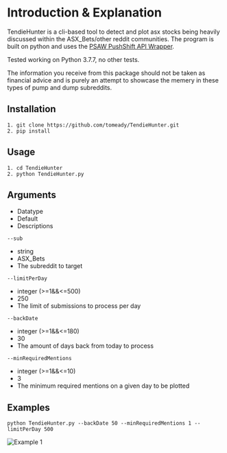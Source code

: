 # Introduction & Explanation

TendieHunter is a cli-based tool to detect and plot asx stocks being heavily discussed within the ASX_Bets/other reddit communities. The program is built on python and uses the [PSAW PushShift API Wrapper](https://pypi.org/project/psaw/).

Tested working on Python 3.7.7, no other tests.

The information you receive from this package should not be taken as financial advice and is purely an attempt to showcase the memery in these types of pump and dump subreddits.

## Installation

```
1. git clone https://github.com/tomeady/TendieHunter.git
2. pip install
```

## Usage

```
1. cd TendieHunter
2. python TendieHunter.py
```

## Arguments

- Datatype
- Default
- Descriptions

```
--sub
```
- string
- ASX_Bets
- The subreddit to target

```
--limitPerDay 
```
- integer (>=1&&<=500)
- 250
- The limit of submissions to process per day


```
--backDate 
```
- integer (>=1&&<=180)
- 30
- The amount of days back from today to process


```
--minRequiredMentions 
```
- integer (>=1&&<=10)
- 3
- The minimum required mentions on a given day to be plotted

## Examples

```
python TendieHunter.py --backDate 50 --minRequiredMentions 1 --limitPerDay 500
```

![Example 1](https://polarhcms.com/api/v1/media/object/478/1611107734651_Screenshot%202021-01-20%20125523.png)
